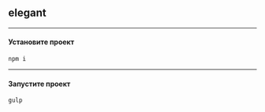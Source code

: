 ## e l e g a n t  
***

#### Установите проект

```
npm i
```
***
#### Запустите проект

```
gulp
```
